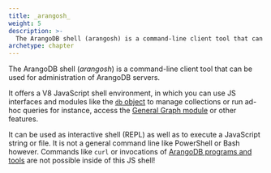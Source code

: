 ```yaml
---
title: _arangosh_
weight: 5
description: >-
  The ArangoDB shell (arangosh) is a command-line client tool that can be used for administration of ArangoDB servers
archetype: chapter
---
```

The ArangoDB shell (_arangosh_) is a command-line client tool that can be used
for administration of ArangoDB servers.

It offers a V8 JavaScript shell environment, in which you can use JS interfaces
and modules like the [`db` object](../../../develop/javascript-api/@arangodb/db-object.md) to
manage collections or run ad-hoc queries for instance, access the
[General Graph module](../../../graphs/general-graphs/_index.md) or other features.

It can be used as interactive shell (REPL) as well as to execute a JavaScript
string or file. It is not a general command line like PowerShell or Bash however.
Commands like `curl` or invocations of [ArangoDB programs and tools](../_index.md)
are not possible inside of this JS shell!
